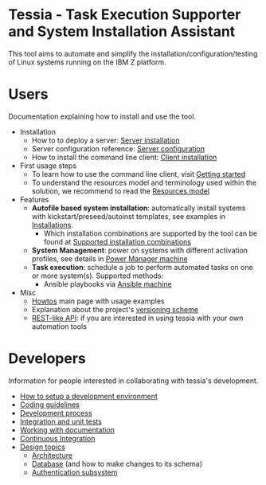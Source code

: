 <!--
Copyright 2016, 2017 IBM Corp.

Licensed under the Apache License, Version 2.0 (the "License");
you may not use this file except in compliance with the License.
You may obtain a copy of the License at

   http://www.apache.org/licenses/LICENSE-2.0

Unless required by applicable law or agreed to in writing, software
distributed under the License is distributed on an "AS IS" BASIS,
WITHOUT WARRANTIES OR CONDITIONS OF ANY KIND, either express or implied.
See the License for the specific language governing permissions and
limitations under the License.
-->
# Tessia - Task Execution Supporter and System Installation Assistant

This tool aims to automate and simplify the installation/configuration/testing of Linux systems running on the IBM Z platform.

# Users

Documentation explaining how to install and use the tool.

- Installation
    - How to to deploy a server: [Server installation](users/server_install.md)
    - Server configuration reference: [Server configuration](users/server_conf.md)
    - How to install the command line client: [Client installation](users/client_install.md)
- First usage steps
    - To learn how to use the command line client, visit [Getting started](users/getting_started.md)
    - To understand the resources model and terminology used within the solution, we recommend to read the [Resources model](users/resources_model.md)
- Features
    - **Autofile based system installation**: automatically install systems with kickstart/preseed/autoinst templates, see examples in [Installations](users/howtos.md#installations).
        - Which installation combinations are supported by the tool can be found at [Supported installation combinations](users/supported_install_combinations.md)
    - **System Management**: power on systems with different activation profiles, see details in [Power Manager machine](users/powerman_machine.md)
    - **Task execution**: schedule a job to perform automated tasks on one or more system(s). Supported methods:
        - Ansible playbooks via [Ansible machine](users/ansible_machine.md)
- Misc
    - [Howtos](users/howtos.md) main page with usage examples
    - Explanation about the project's [versioning scheme](users/versioning.md)
    - [REST-like API](users/api.md): if you are interested in using tessia with your own automation tools

# Developers

Information for people interested in collaborating with tessia's development.

- [How to setup a development environment](developers/dev_env.md)
- [Coding guidelines](developers/coding_guidelines.md)
- [Development process](developers/dev_process.md)
- [Integration and unit tests](developers/tests.md)
- [Working with documentation](developers/documentation.md)
- [Continuous Integration](developers/continuous_integration.md)
- [Design topics](developers/design.md)
    - [Architecture](developers/design.md#architecture)
    - [Database](developers/design.md#database) (and how to make changes to its schema)
    - [Authentication subsystem](developers/design.md#authentication-subsystem)
